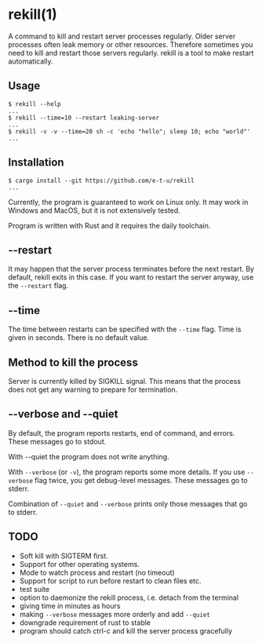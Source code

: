 # rekill(1)

A command to kill and restart server processes regularly.
Older server processes often leak memory or other resources. Therefore sometimes you need to kill and restart those servers regularly. rekill is a tool to make restart automatically.

## Usage

```console
$ rekill --help
...
$ rekill --time=10 --restart leaking-server
...
$ rekill -v -v --time=20 sh -c 'echo "hello"; sleep 10; echo "world"'
...
```

## Installation

```console
$ cargo install --git https://github.com/e-t-u/rekill
...
```

Currently, the program is guaranteed to work on Linux only. It may work in Windows and MacOS, but it is not extensively tested.

Program is written with Rust and it requires the daily toolchain.

## --restart

It may happen that the server process terminates before the next restart. By default, rekill exits in this case. If you want to restart the server anyway, use the `--restart` flag.

## --time

The time between restarts can be specified with the `--time` flag. Time is given in seconds. There is  no default value.

## Method to kill the process

Server is currently killed by SIGKILL signal. This means that the process does not get any warning to prepare for termination.

## --verbose and --quiet

By default, the program reports restarts, end of command, and errors. These messages go to stdout.

With --quiet the program does not write anything.

With `--verbose` (or `-v`), the program reports some more details. If you use `--verbose`  flag twice, you get debug-level messages.
These messages go to stderr.

Combination of `--quiet` and `--verbose` prints only those messages that go to stderr.

## TODO

- Soft kill with SIGTERM first.
- Support for other operating systems.
- Mode to watch process and restart (no timeout)
- Support for script to run before restart to clean files etc.
- test suite
- option to daemonize the rekill process, i.e. detach from the terminal
- giving time in minutes as hours
- making `--verbose` messages more orderly and add `--quiet`
- downgrade requirement of rust to stable
- program should catch ctrl-c and kill the server process gracefully
